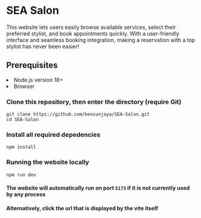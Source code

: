 # SEA Salon

This website lets users easily browse available services, select their preferred stylist, and book
appointments quickly. With a user-friendly interface and seamless booking integration, making a
reservation with a top stylist has never been easier!

## Prerequisites
<li>Node.js version 18+</li>
<li>Browser</li>

### Clone this repository, then enter the directory (require Git)
```
git clone https://github.com/kensunjaya/SEA-Salon.git
cd SEA-Salon
```

### Install all required depedencies
```
npm install
```

### Running the website locally
```
npm run dev
```
#### The website will automatically run on port `5173` if it is not currently used by any process
#### Alternatively, click the url that is displayed by the vite itself
